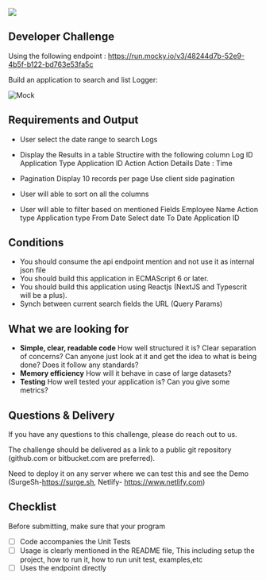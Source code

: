 ![](https://media-exp1.licdn.com/dms/image/C561BAQGgMamiRkXXKg/company-background_10000/0/1642167173910?e=1644004800&v=beta&t=Xz9zywsE04M7o79mlxfdOBO67BpV3JpVRHXKGGT877s)
## Developer Challenge

Using the following endpoint : https://run.mocky.io/v3/48244d7b-52e9-4b5f-b122-bd763e53fa5c 

Build an application to search and list Logger:

![Mock](https://i.ibb.co/DMhqYjw/Screen-Shot-2022-02-04-at-12-15-45-AM.png)

## Requirements and Output

- User select the date range to search Logs
- Display the Results in a table Structire with the following column
      Log ID
      Application Type
      Application ID
      Action
      Action Details
      Date : Time
- Pagination
      Display 10 records per page
      Use client side pagination
      
- User will able to sort on all the columns
- User will able to filter based on mentioned Fields
      Employee Name
      Action type 
      Application type 
      From Date
      Select date
      To Date
      Application ID 

## Conditions
- You should consume the api endpoint mention and not use it as internal json file
- You should build this application in ECMAScript 6 or later.
- You should build this application using Reactjs (NextJS and Typescrit will be a plus).
- Synch between current search fields the URL (Query Params)

## What we are looking for

- **Simple, clear, readable code** How well structured it is? Clear separation of concerns? Can anyone just look at it and get the idea to
what is being done? Does it follow any standards?
- **Memory efficiency** How will it behave in case of large datasets?
- **Testing** How well tested your application is? Can you give some metrics?


## Questions & Delivery

If you have any questions to this challenge, please do reach out to us.

The challenge should be delivered as a link to a public git repository (github.com or bitbucket.com are preferred).

Need to deploy it on any server where we can test this and see the Demo (SurgeSh-https://surge.sh, Netlify- https://www.netlify.com)

## Checklist

Before submitting, make sure that your program

- [ ] Code accompanies the Unit Tests
- [ ] Usage is clearly mentioned in the README file, This including setup the project, how to run it, how to run unit test, examples,etc
- [ ] Uses the endpoint directly
